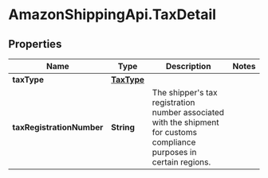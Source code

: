 # AmazonShippingApi.TaxDetail

## Properties

Name | Type | Description | Notes
------------ | ------------- | ------------- | -------------
**taxType** | [**TaxType**](TaxType.md) |  | 
**taxRegistrationNumber** | **String** | The shipper&#39;s tax registration number associated with the shipment for customs compliance purposes in certain regions. | 


